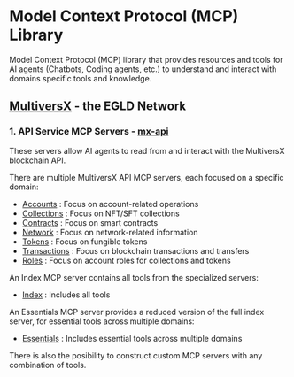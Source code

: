 # Model Context Protocol (MCP) Library

Model Context Protocol (MCP) library that provides resources and tools for AI agents (Chatbots, Coding agents, etc.) to understand and interact with domains specific tools and knowledge.

## [MultiversX](https://multiversx.com/) - the EGLD Network

### 1. API Service MCP Servers - [mx-api](servers/mx-api)

These servers allow AI agents to read from and interact with the MultiversX blockchain API.

There are multiple MultiversX API MCP servers, each focused on a specific domain:

- [Accounts](servers/mx-api/README-accounts.md) : Focus on account-related operations
- [Collections](servers/mx-api/README-collections.md) : Focus on NFT/SFT collections
- [Contracts](servers/mx-api/README-contracts.md) : Focus on smart contracts
- [Network](servers/mx-api/README-network.md) : Focus on network-related information
- [Tokens](servers/mx-api/README-tokens.md) : Focus on fungible tokens
- [Transactions](servers/mx-api/README-transactions.md) : Focus on blockchain transactions and transfers
- [Roles](servers/mx-api/README-roles.md) : Focus on account roles for collections and tokens

An Index MCP server contains all tools from the specialized servers:

- [Index](servers/mx-api/README-index.md) : Includes all tools

An Essentials MCP server provides a reduced version of the full index server, for essential tools across multiple domains:

- [Essentials](servers/mx-api/README-essentials.md) : Includes essential tools across multiple domains

There is also the posibility to construct custom MCP servers with any combination of tools.
